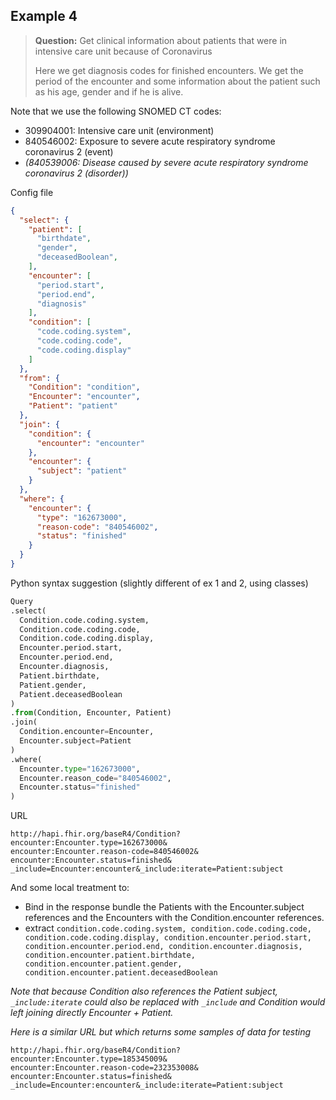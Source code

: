 ## Example 4

> **Question:** Get clinical information about patients that were in intensive care unit because of Coronavirus
>
> Here we get diagnosis codes for finished encounters. We get the period of the encounter and some information about the patient such as his age, gender and if he is alive.

Note that we use the following SNOMED CT codes:
- 309904001: Intensive care unit (environment)
- 840546002: Exposure to severe acute respiratory syndrome coronavirus 2 (event)
- _(840539006: Disease caused by severe acute respiratory syndrome coronavirus 2 (disorder))_

Config file
```json
{
  "select": {
    "patient": [
      "birthdate",
      "gender",
      "deceasedBoolean",
    ],
    "encounter": [
      "period.start",
      "period.end",
      "diagnosis"
    ],
    "condition": [
      "code.coding.system",
      "code.coding.code",
      "code.coding.display"
    ]
  },
  "from": {
    "Condition": "condition",
    "Encounter": "encounter",
    "Patient": "patient"
  },
  "join": {
    "condition": {
      "encounter": "encounter"
    },
    "encounter": {
      "subject": "patient"
    }
  },
  "where": {
    "encounter": {
      "type": "162673000",
      "reason-code": "840546002",
      "status": "finished"
    }
  }
}
```

Python syntax suggestion (slightly different of ex 1 and 2, using classes)
```python
Query
.select(
  Condition.code.coding.system,
  Condition.code.coding.code,
  Condition.code.coding.display,
  Encounter.period.start,
  Encounter.period.end,
  Encounter.diagnosis,
  Patient.birthdate,
  Patient.gender,
  Patient.deceasedBoolean
)
.from(Condition, Encounter, Patient)
.join(
  Condition.encounter=Encounter,
  Encounter.subject=Patient
)
.where(
  Encounter.type="162673000",
  Encounter.reason_code="840546002",
  Encounter.status="finished"
)
```

URL
```
http://hapi.fhir.org/baseR4/Condition?
encounter:Encounter.type=162673000&
encounter:Encounter.reason-code=840546002&
encounter:Encounter.status=finished&
_include=Encounter:encounter&_include:iterate=Patient:subject
```

And some local treatment to:
- Bind in the response bundle the Patients with the Encounter.subject references and the Encounters with the Condition.encounter references.
- extract `condition.code.coding.system, condition.code.coding.code, condition.code.coding.display, condition.encounter.period.start, condition.encounter.period.end, condition.encounter.diagnosis, condition.encounter.patient.birthdate, condition.encounter.patient.gender, condition.encounter.patient.deceasedBoolean`

_Note that because Condition also references the Patient subject, `_include:iterate` could also be replaced with `_include` and Condition would left joining directly Encounter + Patient._


_Here is a similar URL but which returns some samples of data for testing_
```
http://hapi.fhir.org/baseR4/Condition?
encounter:Encounter.type=185345009&
encounter:Encounter.reason-code=232353008&
encounter:Encounter.status=finished&
_include=Encounter:encounter&_include:iterate=Patient:subject
```
